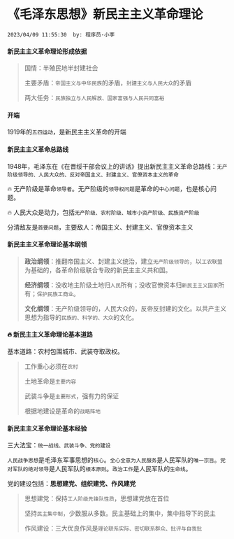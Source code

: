 # 《毛泽东思想》新民主主义革命理论

`2023/04/09 11:55:30  by: 程序员·小李`

#### 新民主主义革命理论形成依据

> 国情：半殖民地半封建社会
>
> 主要矛盾：`帝国主义与中华民族`的矛盾，`封建主义与人民大众`的矛盾
>
> 两大任务：`民族独立与人民解放、国家富强与人民共同富裕`


#### 开端

1919年的`五四运动`，是新民主主义革命的开端


#### 新民主主义革命总路线

1948年，毛泽东在《在晋绥干部会议上的讲话》提出新民主主义革命总路线：`无产阶级领导的、人民大众的、反对帝国主义、封建主义、官僚资本主义的革命`

🔥 无产阶级是革命`领导者`。无产阶级的`领导权问题`是革命的`中心问题`，也是核心问题。

🔥 人民大众是动力，包括`无产阶级、农村阶级、城市小资产阶级、民族资产阶级`

分清敌友是`首要问题`，主要敌人：帝国主义、封建主义、官僚资本主义


#### 新民主主义革命理论基本纲领

> **政治纲领**：推翻帝国主义、封建主义统治，建立`无产阶级领导的`，以`工农联盟`为基础的，各革命阶级联合专政的新民主主义共和国。
>
> **经济纲领**：没收地主阶级土地归`人民`所有；没收官僚资本归`新民主主义国家`所有；`保护民族工商业`。
>
> **文化纲领**：无产阶级领导的，人民大众的，反帝反封建的文化。以共产主义思想为指导的`民族的、科学的、大众`的文化。


#### 🔥 新民主主义革命理论基本道路

基本道路：农村包围城市、武装夺取政权。

> 工作重心必须在`农村`
>
> 土地革命是`主要内容`
>
> 武装斗争是`主要形式`，强有力的保证
>
> 根据地建设是革命的`战略阵地`


#### 新民主主义革命理论基本经验

三大法宝：`统一战线、武装斗争、党的建设`

`人民战争思想`是毛泽东军事思想的`核心`。`全心全意为人民服务`是人民军队的`唯一宗旨`。`党对军队的绝对领导`是人民军队的`根本原则`。`政治工作`是人民军队的`生命线`。

党的建设包括：**思想建党、组织建党、作风建党**
> 思想建党：保持`工人阶级先锋队性质`，思想建党放在首位
>
> 坚持`民主集中制`，少数服从多数。民主基础上的集中，集中指导下的民主
>
> 作风建设：三大优良作风是`理论联系实际、密切联系群众、批评与自我批`
